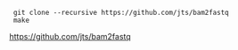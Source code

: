 
```
 git clone --recursive https://github.com/jts/bam2fastq
 make
```

https://github.com/jts/bam2fastq
